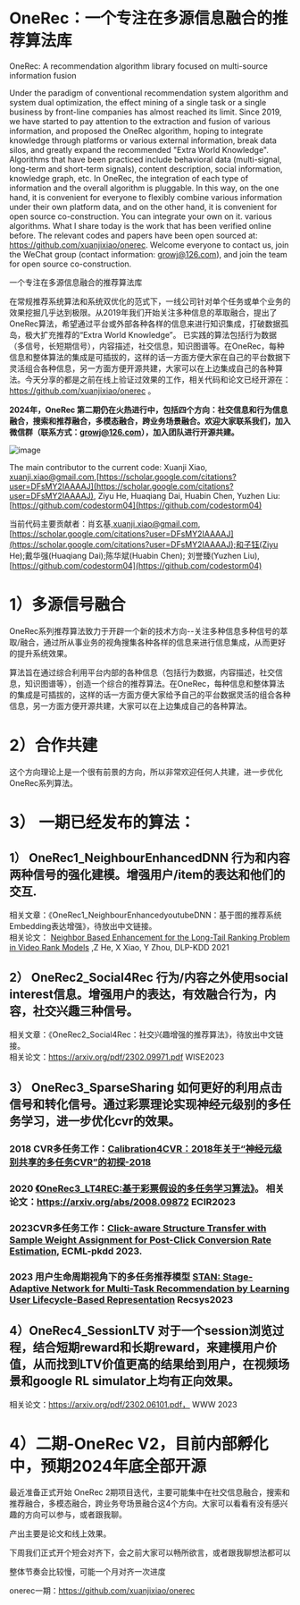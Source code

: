 # OneRec：一个专注在多源信息融合的推荐算法库

OneRec: A recommendation algorithm library focused on multi-source information fusion

Under the paradigm of conventional recommendation system algorithm and system dual optimization, the effect mining of a single task or a single business by front-line companies has almost reached its limit. Since 2019, we have started to pay attention to the extraction and fusion of various information, and proposed the OneRec algorithm, hoping to integrate knowledge through platforms or various external information, break data silos, and greatly expand the recommended "Extra World Knowledge". Algorithms that have been practiced include behavioral data (multi-signal, long-term and short-term signals), content description, social information, knowledge graph, etc. In OneRec, the integration of each type of information and the overall algorithm is pluggable. In this way, on the one hand, it is convenient for everyone to flexibly combine various information under their own platform data, and on the other hand, it is convenient for open source co-construction. You can integrate your own on it. various algorithms. What I share today is the work that has been verified online before. The relevant codes and papers have been open sourced at: https://github.com/xuanjixiao/onerec. Welcome everyone to contact us, join the WeChat group (contact information: growj@126.com), and join the team for open source co-construction.


一个专注在多源信息融合的推荐算法库

在常规推荐系统算法和系统双优化的范式下，一线公司针对单个任务或单个业务的效果挖掘几乎达到极限。从2019年我们开始关注多种信息的萃取融合，提出了OneRec算法，希望通过平台或外部各种各样的信息来进行知识集成，打破数据孤岛，极大扩充推荐的“Extra World Knowledge”。 已实践的算法包括行为数据（多信号，长短期信号），内容描述，社交信息，知识图谱等。在OneRec，每种信息和整体算法的集成是可插拔的，这样的话一方面方便大家在自己的平台数据下灵活组合各种信息，另一方面方便开源共建，大家可以在上边集成自己的各种算法。今天分享的都是之前在线上验证过效果的工作，相关代码和论文已经开源在： https://github.com/xuanjixiao/onerec 。

**2024年，OneRec 第二期仍在火热进行中，包括四个方向：社交信息和行为信息融合，搜索和推荐融合，多模态融合，跨业务场景融合。欢迎大家联系我们，加入微信群（联系方式：growj@126.com），加入团队进行开源共建。**

![image](https://github.com/xuanjixiao/onerec/assets/15994016/eb7dafe4-b998-4aa1-8546-3b770e76cf11)


The main contributor to the current code: 
Xuanji Xiao, xuanji.xiao@gmail.com,[https://scholar.google.com/citations?user=DFsMY2IAAAAJ](https://scholar.google.com/citations?user=DFsMY2IAAAAJ),
Ziyu He, Huaqiang Dai, Huabin Chen, 
Yuzhen Liu:[https://github.com/codestorm04](https://github.com/codestorm04)

当前代码主要贡献者：肖玄基,xuanji.xiao@gmail.com,[https://scholar.google.com/citations?user=DFsMY2IAAAAJ](https://scholar.google.com/citations?user=DFsMY2IAAAAJ);和子钰(Ziyu He);戴华强(Huaqiang Dai);陈华斌(Huabin Chen);
刘誉臻(Yuzhen Liu),[https://github.com/codestorm04](https://github.com/codestorm04)



# 1）多源信号融合

OneRec系列推荐算法致力于开辟一个新的技术方向--关注多种信息多种信号的萃取/融合，通过所从事业务的视角搜集各种各样的信息来进行信息集成，从而更好的提升系统效果。

算法旨在通过综合利用平台内部的各种信息（包括行为数据，内容描述，社交信息，知识图谱等），创造一个综合的推荐算法。在OneRec，每种信息和整体算法的集成是可插拔的，这样的话一方面方便大家给予自己的平台数据灵活的组合各种信息，另一方面方便开源共建，大家可以在上边集成自己的各种算法。

# 2）合作共建

这个方向理论上是一个很有前景的方向，所以非常欢迎任何人共建，进一步优化OneRec系列算法。


# 3） 一期已经发布的算法：


## 1） OneRec1_NeighbourEnhancedDNN 行为和内容两种信号的强化建模。增强用户/item的表达和他们的交互.

相关文章：《OneRec1_NeighbourEnhancedyoutubeDNN：基于图的推荐系统Embedding表达增强》，待放出中文链接。  
相关论文： [Neighbor Based Enhancement for the Long-Tail Ranking Problem in Video Rank Models](https://dlp-kdd.github.io/assets/pdf/DLP-KDD_2021_paper_7.pdf)
,Z He, X Xiao, Y Zhou, DLP-KDD 2021

## 2） OneRec2_Social4Rec 行为/内容之外使用social interest信息。增强用户的表达，有效融合行为，内容，社交兴趣三种信号。  
相关文章：《OneRec2_Social4Rec：社交兴趣增强的推荐算法》，待放出中文链接。   
相关论文：https://arxiv.org/pdf/2302.09971.pdf WISE2023

## 3） OneRec3_SparseSharing 如何更好的利用点击信号和转化信号。通过彩票理论实现神经元级别的多任务学习，进一步优化cvr的效果。  
### 2018 CVR多任务工作：[Calibration4CVR：2018年关于“神经元级别共享的多任务CVR”的初探-2018](https://zhuanlan.zhihu.com/p/611453829)  

### 2020 [《OneRec3_LT4REC:基于彩票假设的多任务学习算法》](https://mp.weixin.qq.com/s/4PO6EK3b4VCKO0ibd76C9w)。  相关论文：https://arxiv.org/abs/2008.09872   ECIR2023

### 2023CVR多任务工作：[Click-aware Structure Transfer with Sample Weight Assignment for Post-Click Conversion Rate Estimation](https://arxiv.org/abs/2304.01169), ECML-pkdd 2023.  
### 2023 用户生命周期视角下的多任务推荐模型 [STAN: Stage-Adaptive Network for Multi-Task Recommendation by Learning User Lifecycle-Based Representation](https://arxiv.org/abs/2306.12232) Recsys2023


## 4）OneRec4_SessionLTV 对于一个session浏览过程，结合短期reward和长期reward，来建模用户价值，从而找到LTV价值更高的结果给到用户，在视频场景和google RL simulator上均有正向效果。  
相关论文：https://arxiv.org/pdf/2302.06101.pdf， WWW 2023


# 4）二期-OneRec V2，目前内部孵化中，预期2024年底全部开源
最近准备正式开始 OneRec 2期项目迭代，主要可能集中在社交信息融合，搜索和推荐融合，多模态融合，跨业务夸场景融合这4个方向。大家可以看看有没有感兴趣的方向可以参与，或者跟我聊。

产出主要是论文和线上效果。

下周我们正式开个短会对齐下，会之前大家可以畅所欲言，或者跟我聊想法都可以

整体节奏会比较慢，可能一个月对齐一次进度

onerec一期：https://github.com/xuanjixiao/onerec
